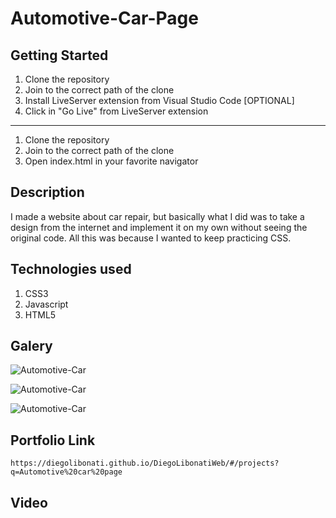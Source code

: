 # Automotive-Car-Page

## Getting Started

1. Clone the repository
2. Join to the correct path of the clone
3. Install LiveServer extension from Visual Studio Code [OPTIONAL]
4. Click in "Go Live" from LiveServer extension

---

1. Clone the repository
2. Join to the correct path of the clone
3. Open index.html in your favorite navigator

## Description

I made a website about car repair, but basically what I did was to take a design from the internet and implement it on my own without seeing the original code. All this was because I wanted to keep practicing CSS.

## Technologies used

1. CSS3
2. Javascript
3. HTML5

## Galery

![Automotive-Car](https://raw.githubusercontent.com/DiegoLibonati/DiegoLibonatiWeb/main/data/projects/Css/Imagenes/automotive-0.jpg)

![Automotive-Car](https://raw.githubusercontent.com/DiegoLibonati/DiegoLibonatiWeb/main/data/projects/Css/Imagenes/automotive-1.jpg)

![Automotive-Car](https://raw.githubusercontent.com/DiegoLibonati/DiegoLibonatiWeb/main/data/projects/Css/Imagenes/automotive-2.jpg)

## Portfolio Link

`https://diegolibonati.github.io/DiegoLibonatiWeb/#/projects?q=Automotive%20car%20page`

## Video
